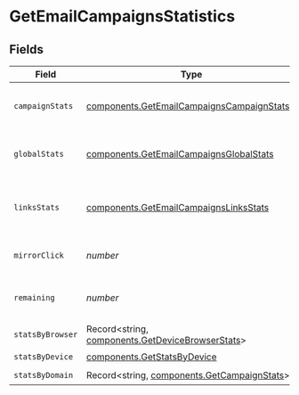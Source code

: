 # GetEmailCampaignsStatistics


## Fields

| Field                                                                                                    | Type                                                                                                     | Required                                                                                                 | Description                                                                                              | Example                                                                                                  |
| -------------------------------------------------------------------------------------------------------- | -------------------------------------------------------------------------------------------------------- | -------------------------------------------------------------------------------------------------------- | -------------------------------------------------------------------------------------------------------- | -------------------------------------------------------------------------------------------------------- |
| `campaignStats`                                                                                          | [components.GetEmailCampaignsCampaignStats](../../models/components/getemailcampaignscampaignstats.md)[] | :heavy_check_mark:                                                                                       | List-wise statistics of the campaign.                                                                    |                                                                                                          |
| `globalStats`                                                                                            | [components.GetEmailCampaignsGlobalStats](../../models/components/getemailcampaignsglobalstats.md)       | :heavy_check_mark:                                                                                       | Overall statistics of the campaign                                                                       |                                                                                                          |
| `linksStats`                                                                                             | [components.GetEmailCampaignsLinksStats](../../models/components/getemailcampaignslinksstats.md)         | :heavy_check_mark:                                                                                       | Statistics about the number of clicks for the links                                                      | {<br/>"example.abc.com": 7,<br/>"example.domain.com": 10<br/>}                                           |
| `mirrorClick`                                                                                            | *number*                                                                                                 | :heavy_check_mark:                                                                                       | Number of clicks on mirror link                                                                          | 120                                                                                                      |
| `remaining`                                                                                              | *number*                                                                                                 | :heavy_check_mark:                                                                                       | Number of remaning emails to send                                                                        | 1000                                                                                                     |
| `statsByBrowser`                                                                                         | Record<string, [components.GetDeviceBrowserStats](../../models/components/getdevicebrowserstats.md)>     | :heavy_check_mark:                                                                                       | N/A                                                                                                      |                                                                                                          |
| `statsByDevice`                                                                                          | [components.GetStatsByDevice](../../models/components/getstatsbydevice.md)                               | :heavy_check_mark:                                                                                       | N/A                                                                                                      |                                                                                                          |
| `statsByDomain`                                                                                          | Record<string, [components.GetCampaignStats](../../models/components/getcampaignstats.md)>               | :heavy_check_mark:                                                                                       | N/A                                                                                                      |                                                                                                          |